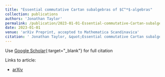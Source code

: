 ```yaml
---
title: "Essential commutative Cartan subalgebras of $C^*$-algebras"
collection: publications
authors: 'Jonathan Taylor'
permalink: /publication/2023-01-01-Essential-commutative-Cartan-subalgebras-of-C-algebras
date: 2023-01-01
venue: 'arXiv Preprint, accepted to Mathematica Scandinavica'
citation: ' Jonathan Taylor, &quot;Essential commutative Cartan subalgebras of $C^*$-algebras.&quot; arXiv Preprint, 2023.'
---
```

Use [Google Scholar](https://scholar.google.com/scholar?q=Essential+commutative+Cartan+subalgebras+of+$C^*$+algebras){:target="_blank"} for full citation

Links to article:
- [arXiv](https://arxiv.org/abs/2206.09634)